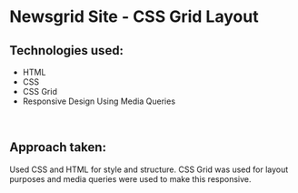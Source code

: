 # Newsgrid Site - CSS Grid Layout
<h2>Technologies used:</h2>
<ul>
  <li>HTML</li>
  <li>CSS </li>
  <li>CSS Grid</li>
  <li>Responsive Design Using Media Queries</li>
</ul>
<br>
<h2>Approach taken:</h2>
  <p>Used CSS and HTML for style and structure. CSS Grid was used for layout purposes and media queries were used to make this responsive.</p>
<br>
  